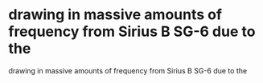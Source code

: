# drawing in massive amounts of frequency from Sirius B SG-6 due to the

drawing in massive amounts of frequency from Sirius B SG-6 due to the